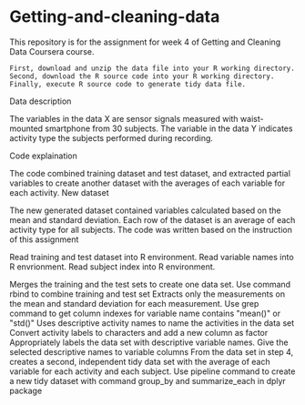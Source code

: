 # Getting-and-cleaning-data

This repository is for the assignment for week 4 of Getting and Cleaning Data Coursera course.

    First, download and unzip the data file into your R working directory.
    Second, download the R source code into your R working directory.
    Finally, execute R source code to generate tidy data file.

Data description

The variables in the data X are sensor signals measured with waist-mounted smartphone from 30 subjects. The variable in the data Y indicates activity type the subjects performed during recording.

Code explaination

The code combined training dataset and test dataset, and extracted partial variables to create another dataset with the averages of each variable for each activity.
New dataset

The new generated dataset contained variables calculated based on the mean and standard deviation. Each row of the dataset is an average of each activity type for all subjects.
The code was written based on the instruction of this assignment

Read training and test dataset into R environment. Read variable names into R envrionment. Read subject index into R environment.

  Merges the training and the test sets to create one data set. Use command rbind to combine training and test set
  Extracts only the measurements on the mean and standard deviation for each measurement. Use grep command to get column indexes for variable name contains "mean()" or "std()"
  Uses descriptive activity names to name the activities in the data set Convert activity labels to characters and add a new column as factor
  Appropriately labels the data set with descriptive variable names. Give the selected descriptive names to variable columns
  From the data set in step 4, creates a second, independent tidy data set with the average of each variable for each activity and each subject. Use pipeline command to create a new tidy dataset with command group_by and summarize_each in dplyr package
